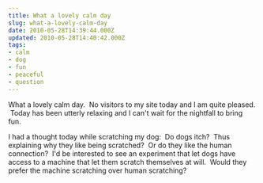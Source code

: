 ```yaml
---
title: What a lovely calm day
slug: what-a-lovely-calm-day
date: 2010-05-28T14:39:44.000Z
updated: 2010-05-28T14:40:42.000Z
tags:
- calm
- dog
- fun
- peaceful
- question
---
```


What a lovely calm day.  No visitors to my site today and I am quite pleased.  Today has been utterly relaxing and I can't wait for the nightfall to bring fun.

I had a thought today while scratching my dog:  Do dogs itch?  Thus explaining why they like being scratched?  Or do they like the human connection?  I'd be interested to see an experiment that let dogs have access to a machine that let them scratch themselves at will.  Would they prefer the machine scratching over human scratching?
